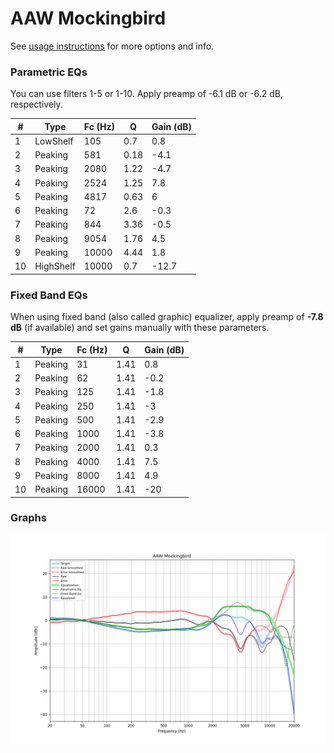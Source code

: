 # AAW Mockingbird
See [usage instructions](https://github.com/jaakkopasanen/AutoEq#usage) for more options and info.

### Parametric EQs
You can use filters 1-5 or 1-10. Apply preamp of -6.1 dB or -6.2 dB, respectively.

|   # | Type      |   Fc (Hz) |    Q |   Gain (dB) |
|-----|-----------|-----------|------|-------------|
|   1 | LowShelf  |       105 | 0.7  |         0.8 |
|   2 | Peaking   |       581 | 0.18 |        -4.1 |
|   3 | Peaking   |      2080 | 1.22 |        -4.7 |
|   4 | Peaking   |      2524 | 1.25 |         7.8 |
|   5 | Peaking   |      4817 | 0.63 |         6   |
|   6 | Peaking   |        72 | 2.6  |        -0.3 |
|   7 | Peaking   |       844 | 3.36 |        -0.5 |
|   8 | Peaking   |      9054 | 1.76 |         4.5 |
|   9 | Peaking   |     10000 | 4.44 |         1.8 |
|  10 | HighShelf |     10000 | 0.7  |       -12.7 |

### Fixed Band EQs
When using fixed band (also called graphic) equalizer, apply preamp of **-7.8 dB** (if available) and set gains manually with these parameters.

|   # | Type    |   Fc (Hz) |    Q |   Gain (dB) |
|-----|---------|-----------|------|-------------|
|   1 | Peaking |        31 | 1.41 |         0.8 |
|   2 | Peaking |        62 | 1.41 |        -0.2 |
|   3 | Peaking |       125 | 1.41 |        -1.8 |
|   4 | Peaking |       250 | 1.41 |        -3   |
|   5 | Peaking |       500 | 1.41 |        -2.9 |
|   6 | Peaking |      1000 | 1.41 |        -3.8 |
|   7 | Peaking |      2000 | 1.41 |         0.3 |
|   8 | Peaking |      4000 | 1.41 |         7.5 |
|   9 | Peaking |      8000 | 1.41 |         4.9 |
|  10 | Peaking |     16000 | 1.41 |       -20   |

### Graphs
![](./AAW%20Mockingbird.png)
